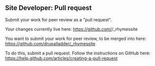 Site Developer: Pull request
----------------------------

Submit your work for peer review as a "pull request".

Your changes currently live here:
https://github.com/<your-username>/_rhymessite

You want to submit your work for peer review, to be merged into here:
https://github.com/drupalladder/_rhymessite

To do this, submit a pull request. Follow the instructions on GitHub here:
https://help.github.com/articles/creating-a-pull-request
